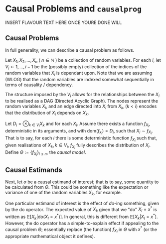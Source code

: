 # Causal Problems and `causalprog`

INSERT FLAVOUR TEXT HERE ONCE YOURE DONE WILL

## Causal Problems

In full generality, we can describe a causal problem as follows.

Let $X_1, X_2, ..., X_n$ ( $n\in\mathbb{N}$ ) be a collection of random variables.
For each $i$, let $V_i \subset {1, ..., i-1}$ be the (possibly empty) collection of the indices of the random variables that $X_i$ is dependant upon.
Note that we are assuming (WLOG) that the random variables are indexed somewhat sequentially in terms of causality / dependency.

The structure imposed by the $V_i$ allows for the relationships between the $X_i$ to be realised as a DAG (Directed Acyclic Graph).
The nodes represent the random variables $X_i$, and an edge directed into $X_i$ from $X_k, (k < i)$ encodes that the distribution of $X_i$ depends on $X_k$.

Let $D_i = \otimes_{k\in V_i} X_k$ and for each $X_i$.
Assume there exists a function $f_{X_i}$, deterministic in its arguments, and with $\mathrm{dom}(f_{x_i}) = D_i$, such that $X_i \sim f_{X_i}$.
That is to say, for each $i$ there is some deterministic function $f_{X_i}$ such that, given realisations of $X_k, k\in V_i$, $f_{X_i}$ fully describes the distribution of $X_i$.
Define $\Theta := \left\{ f_{X_i} \right\}_{i\leq n}$, the _causal model_.

## Causal Estimands

Next, let $\sigma$ be a causal estimand of interest; that is to say, some quantity to be calculated from $\Theta$.
This could be something like the expectation or variance of one of the random variables $X_k$, for example.

One particular estimand of interest is the effect of _do_-ing something, given by the $\mathrm{do}$ operator.
The expected value of $X_k$ given that we "do" $X_l = x^*$ is written as $\mathbb{E}[ X_k \vert \mathrm{do}(X_l = x^*) ]$.
In general, this is different from $\mathbb{E}[ X_k \vert X_l = x^* ]$.
However, the $\mathrm{do}$ operator has a simple-to-explain effect if appealing to the causal problem $\Theta$; essentially replace (the function) $f_{X_l}$ in $\Theta$ with $x^*$ (or the appropriate mathematical object it defines).
